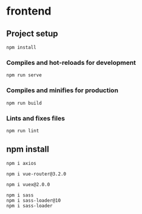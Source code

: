 # frontend

## Project setup
```
npm install
```

### Compiles and hot-reloads for development
```
npm run serve
```

### Compiles and minifies for production
```
npm run build
```

### Lints and fixes files
```
npm run lint
```

## npm install
```
npm i axios

npm i vue-router@3.2.0

npm i vuex@2.0.0

npm i sass
npm i sass-loader@10
npm i sass-loader
```